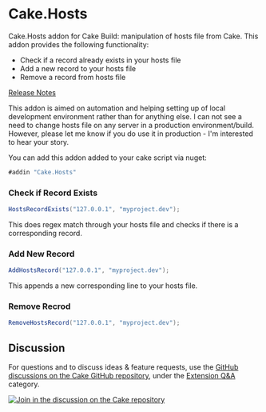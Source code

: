 # Cake.Hosts
Cake.Hosts addon for Cake Build: manipulation of hosts file from Cake. This addon provides the following functionality:

* Check if a record already exists in your hosts file
* Add a new record to your hosts file
* Remove a record from hosts file

[Release Notes](https://github.com/AMVSoftware/Cake.Hosts/wiki)

This addon is aimed on automation and helping setting up of local development environment rather than for anything else. I can not see a need to change hosts file on any server in a production environment/build. However, please let me know if you do use it in production - I'm interested to hear your story.

You can add this addon added to your cake script via nuget:
```c#
#addin "Cake.Hosts"
```

### Check if Record Exists

``` c#
HostsRecordExists("127.0.0.1", "myproject.dev");
```
This does regex match through your hosts file and checks if there is a corresponding record.

### Add New Record

``` c#
AddHostsRecord("127.0.0.1", "myproject.dev");
```
This appends a new corresponding line to your hosts file.

### Remove Recrod

```c#
RemoveHostsRecord("127.0.0.1", "myproject.dev");
```

## Discussion

For questions and to discuss ideas & feature requests, use the [GitHub discussions on the Cake GitHub repository](https://github.com/cake-build/cake/discussions), under the [Extension Q&A](https://github.com/cake-build/cake/discussions/categories/extension-q-a) category.

[![Join in the discussion on the Cake repository](https://img.shields.io/badge/GitHub-Discussions-green?logo=github)](https://github.com/cake-build/cake/discussions)
